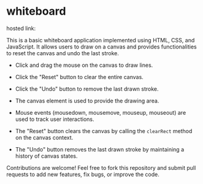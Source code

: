 # whiteboard

hosted link: 

This is a basic whiteboard application implemented using HTML, CSS, and JavaScript. It allows users to draw on a canvas and provides functionalities to reset the canvas and undo the last stroke.

- Click and drag the mouse on the canvas to draw lines.
- Click the "Reset" button to clear the entire canvas.
- Click the "Undo" button to remove the last drawn stroke.

- The canvas element is used to provide the drawing area.
- Mouse events (mousedown, mousemove, mouseup, mouseout) are used to track user interactions.
- The "Reset" button clears the canvas by calling the `clearRect` method on the canvas context.
- The "Undo" button removes the last drawn stroke by maintaining a history of canvas states.

Contributions are welcome! Feel free to fork this repository and submit pull requests to add new features, fix bugs, or improve the code.


